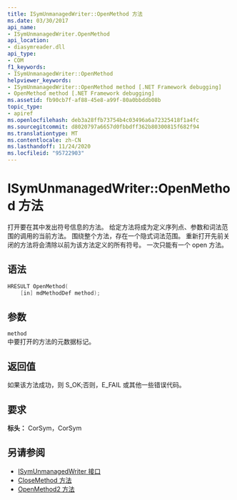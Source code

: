 ```yaml
---
title: ISymUnmanagedWriter::OpenMethod 方法
ms.date: 03/30/2017
api_name:
- ISymUnmanagedWriter.OpenMethod
api_location:
- diasymreader.dll
api_type:
- COM
f1_keywords:
- ISymUnmanagedWriter::OpenMethod
helpviewer_keywords:
- ISymUnmanagedWriter::OpenMethod method [.NET Framework debugging]
- OpenMethod method [.NET Framework debugging]
ms.assetid: fb90cb7f-af88-45e8-a99f-80a0bbddb08b
topic_type:
- apiref
ms.openlocfilehash: deb3a28ffb73754b4c03496a6a72325418f1a4fc
ms.sourcegitcommit: d8020797a6657d0fbbdff362b80300815f682f94
ms.translationtype: MT
ms.contentlocale: zh-CN
ms.lasthandoff: 11/24/2020
ms.locfileid: "95722903"
---
```

# <a name="isymunmanagedwriteropenmethod-method"></a>ISymUnmanagedWriter::OpenMethod 方法

打开要在其中发出符号信息的方法。 给定方法将成为定义序列点、参数和词法范围的调用的当前方法。 围绕整个方法，存在一个隐式词法范围。 重新打开先前关闭的方法将会清除以前为该方法定义的所有符号。 一次只能有一个 open 方法。  
  
## <a name="syntax"></a>语法  
  
```cpp  
HRESULT OpenMethod(  
    [in] mdMethodDef method);  
```  
  
## <a name="parameters"></a>参数  

 `method`  
 中要打开的方法的元数据标记。  
  
## <a name="return-value"></a>返回值  

 如果该方法成功，则 S_OK;否则，E_FAIL 或其他一些错误代码。  
  
## <a name="requirements"></a>要求  

 **标头：** CorSym，CorSym  
  
## <a name="see-also"></a>另请参阅

- [ISymUnmanagedWriter 接口](isymunmanagedwriter-interface.md)
- [CloseMethod 方法](isymunmanagedwriter-closemethod-method.md)
- [OpenMethod2 方法](isymunmanagedwriter3-openmethod2-method.md)
